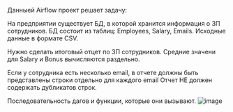 Данныей Airflow проект решает задачу:

На предприятии существует БД, в которой хранится информация о ЗП сотрудников. БД состоит из таблиц: Employees, Salary, Emails. Исходные данные в формате CSV.

Нужно сделать итоговый отцет по ЗП сотрудников.
Средние значени для Salary и Bonus вычисляются раздельно.

Если у сотрудника есть несколько email, в отчете должны быть представлены строки отдельно для каждого email
Отчет НЕ должен содержать дубликатов строк. 

Последовательность дагов и функции, которые они вызывают. 
![image](https://github.com/VladaFY/dags/assets/149418217/f79992ea-055a-4b36-bb9f-1bbae35be55d)
